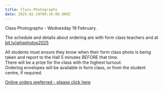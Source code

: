 ```yaml
---
title: Class Photographs
date: 2025-02-19T09:16:00.000Z
---
```

Class Photographs - Wednesday 19 February.  

The schedule and details about ordering are with form class teachers and at
[bit.ly/whsphotos2025 ](https://drive.google.com/file/d/1xXdCPEfZWDBegHsrPxKpBmt7Pm1-lkL3/view) 

All students must ensure they know when their form class photo is being taken and report to the Hall 5 minutes BEFORE that time.  
There will be a prize for the class with the highest turnout.  
Ordering envelopes will be available in form class, or from the student centre, if required.  

[Online orders preferred - please click here](https://orders.lcscott.co.nz/ordering/identify)
